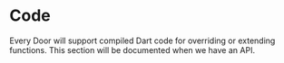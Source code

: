 # Code

Every Door will support compiled Dart code for overriding or extending functions. This section will be documented when we have an API.
